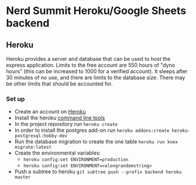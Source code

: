 # Nerd Summit Heroku/Google Sheets backend


## Heroku
Heroku provides a server and database that can be used to host the express application. Limits to the free account are 550 hours of "dyno hours" (this can be increased to 1000 for a verified account). It sleeps after 30 minutes of no use, and there are limits to the database size. There may be other limits that should be accounted for.

### Set up
- Create an account on [Heroku](https://signup.heroku.com/)
- Install the heroku [command line tools](https://devcenter.heroku.com/articles/heroku-cli)
- In the project repository run `heroku create`
- In order to install the postgres add-on run `heroku addons:create heroku-postgresql:hobby-dev`
- Run the database migration to create the one table `heroku run knex migrate:latest`
- Create the environmental variables:
    - `heroku config:set ENVIRONMENT=production`
    - `heroku config:set ENVIRONMENT=<alongrandomstring>`
- Push a subtree to heroku `git subtree push --prefix backend heroku master`
